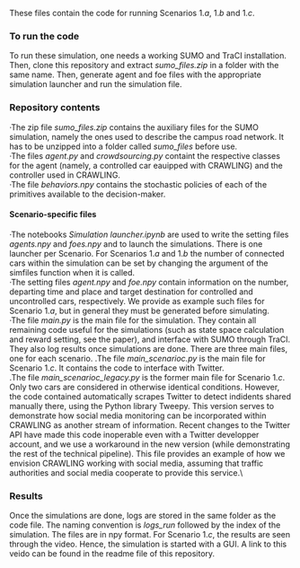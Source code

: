 These files contain the code for running Scenarios $1.a$, $1.b$ and $1.c$.

### To run the code
To run these simulation, one needs a working SUMO and TraCI installation. Then, clone this repository and extract _sumo\_files.zip_ in a folder with the same name. Then, generate agent and foe files with the appropriate simulation launcher and run the simulation file.


### Repository contents
·The zip file _sumo\_files.zip_ contains the auxiliary files for the SUMO simulation, namely the ones used to describe the campus road network. It has to be unzipped into a folder called _sumo\_files_ before use.\
·The files _agent.py_ and _crowdsourcing.py_ containt the respective classes for the agent (namely, a controlled car eauipped with CRAWLING) and the controller used in CRAWLING.\
·The file _behaviors.npy_ contains the stochastic policies of each of the primitives available to the decision-maker.
#### Scenario-specific files
·The notebooks _Simulation launcher.ipynb_ are used to write the setting files _agents.npy_ and _foes.npy_ and to launch the simulations. There is one launcher per Scenario. For Scenarios $1.a$ and $1.b$ the number of connected cars within the simulation can be set by changing the argument of the simfiles function when it is called.\
·The setting files _agent.npy_ and _foe.npy_ contain information on the number, departing time and place and target destination for controlled and uncontrolled cars, respectively. We provide as example such files for Scenario $1.a$, but in general they must be generated before simulating.\
·The file _main.py_ is the main file for the simulation. They contain all remaining code useful for the simulations (such as state space calculation and reward setting, see the paper), and interface with SUMO through TraCI. They also log results once simulations are done. There are three main files, one for each scenario.
.The file _main\_scenarioc.py_ is the main file for Scenario $1.c$. It contains the code to interface with Twitter.\
.The file _main\_scenarioc\_legacy.py_ is the former main file for Scenario $1.c$. Only two cars are considered in otherwise identical conditions. However, the code contained automatically scrapes Twitter to detect indidents shared manually there, using the Python library Tweepy. This version serves to demonstrate how social media monitoring can be incorporated within CRAWLING as another stream of information. Recent changes to the Twitter API have made this code inoperable even with a Twitter developper account, and we use a workaround in the new version (while demonstrating the rest of the technical pipeline). This file provides an example of how we envision CRAWLING working with social media, assuming that traffic authorities and social media cooperate to provide this service.\

### Results
Once the simulations are done, logs are stored in the same folder as the code file. The naming convention is _logs\_run_ followed by the index of the simulation. The files are in npy format. For Scenario $1.c$, the results are seen through the video. Hence, the simulation is started with a GUI. A link to this veido can be found in the readme file of this repository.
